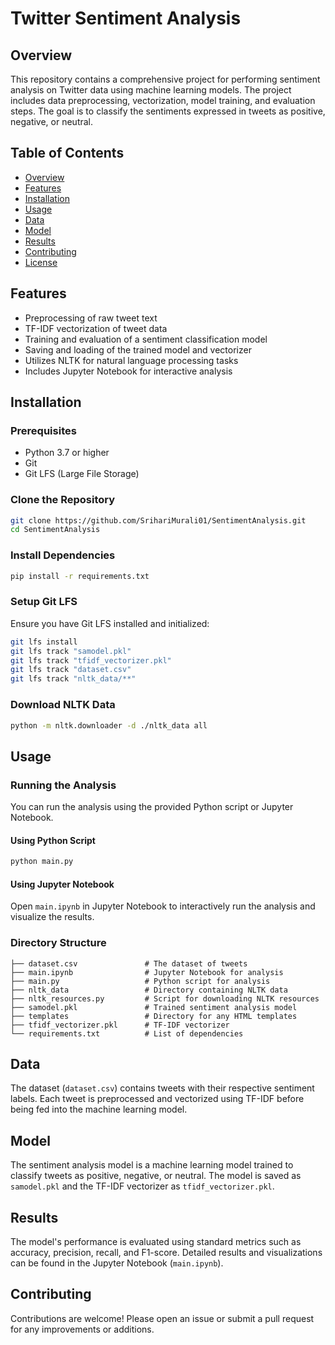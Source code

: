# Twitter Sentiment Analysis

## Overview
This repository contains a comprehensive project for performing sentiment analysis on Twitter data using machine learning models. The project includes data preprocessing, vectorization, model training, and evaluation steps. The goal is to classify the sentiments expressed in tweets as positive, negative, or neutral.

## Table of Contents
- [Overview](#overview)
- [Features](#features)
- [Installation](#installation)
- [Usage](#usage)
- [Data](#data)
- [Model](#model)
- [Results](#results)
- [Contributing](#contributing)
- [License](#license)

## Features
- Preprocessing of raw tweet text
- TF-IDF vectorization of tweet data
- Training and evaluation of a sentiment classification model
- Saving and loading of the trained model and vectorizer
- Utilizes NLTK for natural language processing tasks
- Includes Jupyter Notebook for interactive analysis

## Installation
### Prerequisites
- Python 3.7 or higher
- Git
- Git LFS (Large File Storage)

### Clone the Repository
```bash
git clone https://github.com/SrihariMurali01/SentimentAnalysis.git
cd SentimentAnalysis
```

### Install Dependencies
```bash
pip install -r requirements.txt
```

### Setup Git LFS
Ensure you have Git LFS installed and initialized:
```bash
git lfs install
git lfs track "samodel.pkl"
git lfs track "tfidf_vectorizer.pkl"
git lfs track "dataset.csv"
git lfs track "nltk_data/**"
```

### Download NLTK Data
```bash
python -m nltk.downloader -d ./nltk_data all
```

## Usage
### Running the Analysis
You can run the analysis using the provided Python script or Jupyter Notebook.

#### Using Python Script
```bash
python main.py
```

#### Using Jupyter Notebook
Open `main.ipynb` in Jupyter Notebook to interactively run the analysis and visualize the results.

### Directory Structure
```
├── dataset.csv               # The dataset of tweets
├── main.ipynb                # Jupyter Notebook for analysis
├── main.py                   # Python script for analysis
├── nltk_data                 # Directory containing NLTK data
├── nltk_resources.py         # Script for downloading NLTK resources
├── samodel.pkl               # Trained sentiment analysis model
├── templates                 # Directory for any HTML templates
├── tfidf_vectorizer.pkl      # TF-IDF vectorizer
└── requirements.txt          # List of dependencies
```

## Data
The dataset (`dataset.csv`) contains tweets with their respective sentiment labels. Each tweet is preprocessed and vectorized using TF-IDF before being fed into the machine learning model.

## Model
The sentiment analysis model is a machine learning model trained to classify tweets as positive, negative, or neutral. The model is saved as `samodel.pkl` and the TF-IDF vectorizer as `tfidf_vectorizer.pkl`.

## Results
The model's performance is evaluated using standard metrics such as accuracy, precision, recall, and F1-score. Detailed results and visualizations can be found in the Jupyter Notebook (`main.ipynb`).

## Contributing
Contributions are welcome! Please open an issue or submit a pull request for any improvements or additions.

